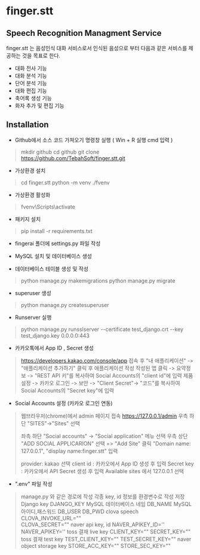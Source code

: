 # finger.stt
Speech Recognition Managment Service
----------------

finger.stt 는 음성인식 대화 서비스로서 인식된 음성으로 부터 다음과 같은 서비스를 제공하는 것을 목표로 한다.
- 대화 전사 기능
- 대화 분석 기능
- 단어 분석 기능
- 대화 편집 기능
- 축어록 생성 기능
- 화자 추가 및 편집 기능

Installation
-----------------------------
- Github에서 소스 코드 가져오기
명령창 실행 ( Win + R 실행 cmd 입력 )
> mkdir github
> cd github
> git clone https://github.com/TebahSoft/finger.stt.git

- 가상환경 설치
> cd finger.stt
> python -m venv ./fvenv

- 가상환경 활성화
> fvenv\Scripts\activate

- 패키지 설치
> pip install -r requirements.txt

- fingerai 폴더에 settings.py 파일 작성

- MySQL 설치 및 데이터베이스 생성 

- 데이터베이스 테이블 생성 및 작성
> python manage.py makemigrations
> python manage.py migrate

- superuser 생성
> python manage.py createsuperuser

- Runserver 실행 
>python manage.py runsslserver --certificate test_django.crt --key test_django.key 0.0.0.0:443

- 카카오톡에서 App ID , Secret 생성 
> https://developers.kakao.com/console/app 접속 후
> "내 애플리케이션" -> "애플리케이션 추가하기" 클릭 후 애플리케이션 작성
> 작성된 앱 클릭 -> 요약정보 -> "REST API 키"를 복사하여 Social Accounts의 "client id"에 입력
> 제품설정 -> 카카오 로그인 -> 보안 -> "Client Secret"-> "코드"를 복사하여 Social Accounts의 "Secret key"에 입력

- Social Accounts 설정 (카카오 로그인 연동)  
> 웹브라우저(chrome)에서 admin 페이지 접속
https://127.0.0.1/admin 
> 우측 하단 "SITES"->"Sites" 선택
> 
> 좌측 하단 "Social accounts" -> "Social application" 메뉴 선택 
> 우측 상단 "ADD SOCIAL APPLICARION" 선택 => "Add Site" 클릭
> "Domain name: 127.0.0.1",  "display name:finger.stt"  입력
> 
> provider: kakao 선택
> client id : 카카오에서 App ID 생성 후 입력
> Secret key : 카카오에서 API Secret 생성 후 입력
> Available sites 에서 127.0.0.1 선택

- ".env" 파일 작성
> manage.py 와 같은 경로에 작성
> 각종 key, id 정보를 환경변수로 작성 저장
> Django key
DJANGO_KEY
>MySQL 데이터베이스 네임
DB_NAME
>MySQL 아이디,패스워드
DB_USER
DB_PWD
> clova speech 
CLOVA_INVOKE_URL=""    
CLOVA_SECRET=""
> naver api key, id
NAVER_APIKEY_ID=''
NAVER_APIKEY=''
> toss 결재 live key
CLIENT_KEY=""
SECRET_KEY=""
> toss 결재 test key
TEST_CLIENT_KEY=""
TEST_SECRET_KEY=""
> naver object storage key
STORE_ACC_KEY=""
STORE_SEC_KEY=""



